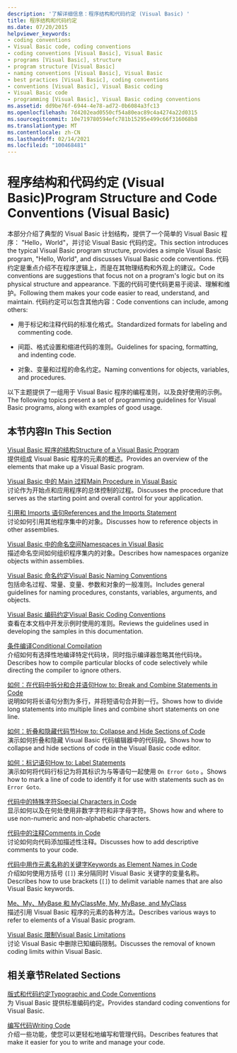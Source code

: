 ```yaml
---
description: '了解详细信息：程序结构和代码约定 (Visual Basic) '
title: 程序结构和代码约定
ms.date: 07/20/2015
helpviewer_keywords:
- coding conventions
- Visual Basic code, coding conventions
- coding conventions [Visual Basic], Visual Basic
- programs [Visual Basic], structure
- program structure [Visual Basic]
- naming conventions [Visual Basic], Visual Basic
- best practices [Visual Basic], coding conventions
- conventions [Visual Basic], Visual Basic coding
- Visual Basic code
- programming [Visual Basic], Visual Basic coding conventions
ms.assetid: dd9be76f-6944-4e78-ad72-0b6084a3fc13
ms.openlocfilehash: 7d4202ead0550cf54a80eac89c4a4274a22d0315
ms.sourcegitcommit: 10e719780594efc781b15295e499c66f316068b8
ms.translationtype: MT
ms.contentlocale: zh-CN
ms.lasthandoff: 02/14/2021
ms.locfileid: "100468481"
---
```

# <a name="program-structure-and-code-conventions-visual-basic"></a><span data-ttu-id="ce877-103">程序结构和代码约定 (Visual Basic)</span><span class="sxs-lookup"><span data-stu-id="ce877-103">Program Structure and Code Conventions (Visual Basic)</span></span>

<span data-ttu-id="ce877-104">本部分介绍了典型的 Visual Basic 计划结构，提供了一个简单的 Visual Basic 程序： "Hello，World"，并讨论 Visual Basic 代码约定。</span><span class="sxs-lookup"><span data-stu-id="ce877-104">This section introduces the typical Visual Basic program structure, provides a simple Visual Basic program, "Hello, World", and discusses Visual Basic code conventions.</span></span> <span data-ttu-id="ce877-105">代码约定是重点介绍不在程序逻辑上，而是在其物理结构和外观上的建议。</span><span class="sxs-lookup"><span data-stu-id="ce877-105">Code conventions are suggestions that focus not on a program's logic but on its physical structure and appearance.</span></span> <span data-ttu-id="ce877-106">下面的代码可使代码更易于阅读、理解和维护。</span><span class="sxs-lookup"><span data-stu-id="ce877-106">Following them makes your code easier to read, understand, and maintain.</span></span> <span data-ttu-id="ce877-107">代码约定可以包含其他内容：</span><span class="sxs-lookup"><span data-stu-id="ce877-107">Code conventions can include, among others:</span></span>  
  
- <span data-ttu-id="ce877-108">用于标记和注释代码的标准化格式。</span><span class="sxs-lookup"><span data-stu-id="ce877-108">Standardized formats for labeling and commenting code.</span></span>  
  
- <span data-ttu-id="ce877-109">间距、格式设置和缩进代码的准则。</span><span class="sxs-lookup"><span data-stu-id="ce877-109">Guidelines for spacing, formatting, and indenting code.</span></span>  
  
- <span data-ttu-id="ce877-110">对象、变量和过程的命名约定。</span><span class="sxs-lookup"><span data-stu-id="ce877-110">Naming conventions for objects, variables, and procedures.</span></span>  
  
 <span data-ttu-id="ce877-111">以下主题提供了一组用于 Visual Basic 程序的编程准则，以及良好使用的示例。</span><span class="sxs-lookup"><span data-stu-id="ce877-111">The following topics present a set of programming guidelines for Visual Basic programs, along with examples of good usage.</span></span>  
  
## <a name="in-this-section"></a><span data-ttu-id="ce877-112">本节内容</span><span class="sxs-lookup"><span data-stu-id="ce877-112">In This Section</span></span>  

 [<span data-ttu-id="ce877-113">Visual Basic 程序的结构</span><span class="sxs-lookup"><span data-stu-id="ce877-113">Structure of a Visual Basic Program</span></span>](structure-of-a-visual-basic-program.md)  
 <span data-ttu-id="ce877-114">提供组成 Visual Basic 程序的元素的概述。</span><span class="sxs-lookup"><span data-stu-id="ce877-114">Provides an overview of the elements that make up a Visual Basic program.</span></span>  
  
 [<span data-ttu-id="ce877-115">Visual Basic 中的 Main 过程</span><span class="sxs-lookup"><span data-stu-id="ce877-115">Main Procedure in Visual Basic</span></span>](main-procedure.md)  
 <span data-ttu-id="ce877-116">讨论作为开始点和应用程序的总体控制的过程。</span><span class="sxs-lookup"><span data-stu-id="ce877-116">Discusses the procedure that serves as the starting point and overall control for your application.</span></span>  
  
 [<span data-ttu-id="ce877-117">引用和 Imports 语句</span><span class="sxs-lookup"><span data-stu-id="ce877-117">References and the Imports Statement</span></span>](references-and-the-imports-statement.md)  
 <span data-ttu-id="ce877-118">讨论如何引用其他程序集中的对象。</span><span class="sxs-lookup"><span data-stu-id="ce877-118">Discusses how to reference objects in other assemblies.</span></span>  
  
 [<span data-ttu-id="ce877-119">Visual Basic 中的命名空间</span><span class="sxs-lookup"><span data-stu-id="ce877-119">Namespaces in Visual Basic</span></span>](namespaces.md)  
 <span data-ttu-id="ce877-120">描述命名空间如何组织程序集内的对象。</span><span class="sxs-lookup"><span data-stu-id="ce877-120">Describes how namespaces organize objects within assemblies.</span></span>  
  
 [<span data-ttu-id="ce877-121">Visual Basic 命名约定</span><span class="sxs-lookup"><span data-stu-id="ce877-121">Visual Basic Naming Conventions</span></span>](naming-conventions.md)  
 <span data-ttu-id="ce877-122">包括命名过程、常量、变量、参数和对象的一般准则。</span><span class="sxs-lookup"><span data-stu-id="ce877-122">Includes general guidelines for naming procedures, constants, variables, arguments, and objects.</span></span>  
  
 [<span data-ttu-id="ce877-123">Visual Basic 编码约定</span><span class="sxs-lookup"><span data-stu-id="ce877-123">Visual Basic Coding Conventions</span></span>](coding-conventions.md)  
 <span data-ttu-id="ce877-124">查看在本文档中开发示例时使用的准则。</span><span class="sxs-lookup"><span data-stu-id="ce877-124">Reviews the guidelines used in developing the samples in this documentation.</span></span>  
  
 [<span data-ttu-id="ce877-125">条件编译</span><span class="sxs-lookup"><span data-stu-id="ce877-125">Conditional Compilation</span></span>](conditional-compilation.md)  
 <span data-ttu-id="ce877-126">介绍如何有选择性地编译特定代码块，同时指示编译器忽略其他代码块。</span><span class="sxs-lookup"><span data-stu-id="ce877-126">Describes how to compile particular blocks of code selectively while directing the compiler to ignore others.</span></span>  
  
 [<span data-ttu-id="ce877-127">如何：在代码中拆分和合并语句</span><span class="sxs-lookup"><span data-stu-id="ce877-127">How to: Break and Combine Statements in Code</span></span>](how-to-break-and-combine-statements-in-code.md)  
 <span data-ttu-id="ce877-128">说明如何将长语句分割为多行，并将短语句合并到一行。</span><span class="sxs-lookup"><span data-stu-id="ce877-128">Shows how to divide long statements into multiple lines and combine short statements on one line.</span></span>  
  
 [<span data-ttu-id="ce877-129">如何：折叠和隐藏代码节</span><span class="sxs-lookup"><span data-stu-id="ce877-129">How to: Collapse and Hide Sections of Code</span></span>](how-to-collapse-and-hide-sections-of-code.md)  
 <span data-ttu-id="ce877-130">演示如何折叠和隐藏 Visual Basic 代码编辑器中的代码段。</span><span class="sxs-lookup"><span data-stu-id="ce877-130">Shows how to collapse and hide sections of code in the Visual Basic code editor.</span></span>  
  
 [<span data-ttu-id="ce877-131">如何：标记语句</span><span class="sxs-lookup"><span data-stu-id="ce877-131">How to: Label Statements</span></span>](how-to-label-statements.md)  
 <span data-ttu-id="ce877-132">演示如何将代码行标记为将其标识为与等语句一起使用 `On Error Goto` 。</span><span class="sxs-lookup"><span data-stu-id="ce877-132">Shows how to mark a line of code to identify it for use with statements such as `On Error Goto`.</span></span>  
  
 [<span data-ttu-id="ce877-133">代码中的特殊字符</span><span class="sxs-lookup"><span data-stu-id="ce877-133">Special Characters in Code</span></span>](special-characters-in-code.md)  
 <span data-ttu-id="ce877-134">显示如何以及在何处使用非数字字符和非字母字符。</span><span class="sxs-lookup"><span data-stu-id="ce877-134">Shows how and where to use non-numeric and non-alphabetic characters.</span></span>  
  
 [<span data-ttu-id="ce877-135">代码中的注释</span><span class="sxs-lookup"><span data-stu-id="ce877-135">Comments in Code</span></span>](comments-in-code.md)  
 <span data-ttu-id="ce877-136">讨论如何向代码添加描述性注释。</span><span class="sxs-lookup"><span data-stu-id="ce877-136">Discusses how to add descriptive comments to your code.</span></span>  
  
 [<span data-ttu-id="ce877-137">代码中用作元素名称的关键字</span><span class="sxs-lookup"><span data-stu-id="ce877-137">Keywords as Element Names in Code</span></span>](keywords-as-element-names-in-code.md)  
 <span data-ttu-id="ce877-138">介绍如何使用方括号 (`[]`) 来分隔同时 Visual Basic 关键字的变量名称。</span><span class="sxs-lookup"><span data-stu-id="ce877-138">Describes how to use brackets (`[]`) to delimit variable names that are also Visual Basic keywords.</span></span>  
  
 [<span data-ttu-id="ce877-139">Me、My、MyBase 和 MyClass</span><span class="sxs-lookup"><span data-stu-id="ce877-139">Me, My, MyBase, and MyClass</span></span>](me-my-mybase-and-myclass.md)  
 <span data-ttu-id="ce877-140">描述引用 Visual Basic 程序的元素的各种方法。</span><span class="sxs-lookup"><span data-stu-id="ce877-140">Describes various ways to refer to elements of a Visual Basic program.</span></span>  
  
 [<span data-ttu-id="ce877-141">Visual Basic 限制</span><span class="sxs-lookup"><span data-stu-id="ce877-141">Visual Basic Limitations</span></span>](limitations.md)  
 <span data-ttu-id="ce877-142">讨论 Visual Basic 中删除已知编码限制。</span><span class="sxs-lookup"><span data-stu-id="ce877-142">Discusses the removal of known coding limits within Visual Basic.</span></span>  
  
## <a name="related-sections"></a><span data-ttu-id="ce877-143">相关章节</span><span class="sxs-lookup"><span data-stu-id="ce877-143">Related Sections</span></span>  

 [<span data-ttu-id="ce877-144">版式和代码约定</span><span class="sxs-lookup"><span data-stu-id="ce877-144">Typographic and Code Conventions</span></span>](../../language-reference/typographic-and-code-conventions.md)  
 <span data-ttu-id="ce877-145">为 Visual Basic 提供标准编码约定。</span><span class="sxs-lookup"><span data-stu-id="ce877-145">Provides standard coding conventions for Visual Basic.</span></span>  
  
 [<span data-ttu-id="ce877-146">编写代码</span><span class="sxs-lookup"><span data-stu-id="ce877-146">Writing Code</span></span>](/visualstudio/ide/writing-code-in-the-code-and-text-editor)  
 <span data-ttu-id="ce877-147">介绍一些功能，使您可以更轻松地编写和管理代码。</span><span class="sxs-lookup"><span data-stu-id="ce877-147">Describes features that make it easier for you to write and manage your code.</span></span>
